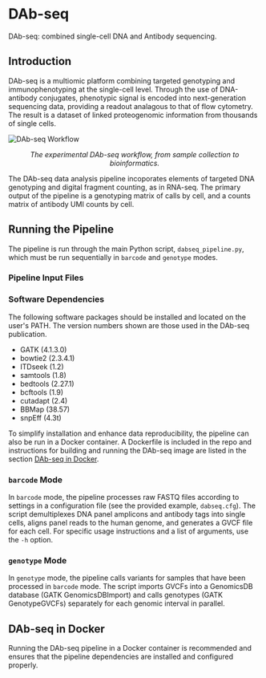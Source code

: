 # DAb-seq
DAb-seq: combined single-cell DNA and Antibody sequencing.

## Introduction

DAb-seq is a multiomic platform combining targeted genotyping and immunophenotyping at the single-cell level. Through the use of DNA-antibody conjugates, phenotypic signal is encoded into next-generation sequencing data, providing a readout analagous to that of flow cytometry. The result is a dataset of linked proteogenomic information from thousands of single cells.

![DAb-seq Workflow](https://i.imgur.com/2Z2GTey.png)
<p align="center"><i>The experimental DAb-seq workflow, from sample collection to bioinformatics.</i><br></p>

The DAb-seq data analysis pipeline incoporates elements of targeted DNA genotyping and digital fragment counting, as in RNA-seq. The primary output of the pipeline is a genotyping matrix of calls by cell, and a counts matrix of antibody UMI counts by cell.

## Running the Pipeline

The pipeline is run through the main Python script, `dabseq_pipeline.py`, which must be run sequentially in `barcode` and `genotype` modes.

### Pipeline Input Files



### Software Dependencies

The following software packages should be installed and located on the user's PATH. The version numbers shown are those used in the DAb-seq publication.

* GATK (4.1.3.0)
* bowtie2 (2.3.4.1)
* ITDseek (1.2)
* samtools (1.8)
* bedtools (2.27.1)
* bcftools (1.9)
* cutadapt (2.4)
* BBMap (38.57)
* snpEff (4.3t)

To simplify installation and enhance data reproducibility, the pipeline can also be run in a Docker container. A Dockerfile is included in the repo and instructions for building and running the DAb-seq image are listed in the section [DAb-seq in Docker](###dab-seq-in-docker).

### `barcode` Mode

In `barcode` mode, the pipeline processes raw FASTQ files according to settings in a configuration file (see the provided example, `dabseq.cfg`). The script demultiplexes DNA panel amplicons and antibody tags into single cells, aligns panel reads to the human genome, and generates a GVCF file for each cell. For specific usage instructions and a list of arguments, use the `-h` option.

### `genotype` Mode

In `genotype` mode, the pipeline calls variants for samples that have been processed in `barcode` mode. The script imports GVCFs into a GenomicsDB database (GATK GenomicsDBImport) and calls genotypes (GATK GenotypeGVCFs) separately for each genomic interval in parallel.

## DAb-seq in Docker

Running the DAb-seq pipeline in a Docker container is recommended and ensures that the pipeline dependencies are installed and configured properly.
